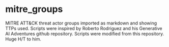 # mitre_groups
MITRE ATT&amp;CK threat actor groups imported as markdown and showing TTPs used.
Scripts were inspired by Roberto Rodriguez and his Generative AI Adventures github repository.  Scripts were modified from this repository.  Huge H/T to him.
